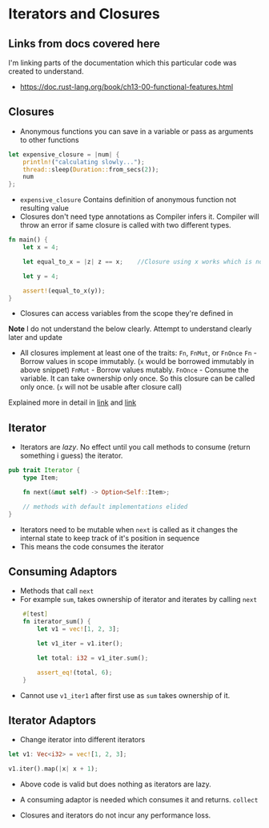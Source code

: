 # Iterators and Closures

## Links from docs covered here

I'm linking parts of the documentation which this particular code was created to understand.

- <https://doc.rust-lang.org/book/ch13-00-functional-features.html>

## Closures

- Anonymous functions you can save in a variable or pass as arguments to other functions

```rust
let expensive_closure = |num| {
    println!("calculating slowly...");
    thread::sleep(Duration::from_secs(2));
    num
};
```

- `expensive_closure` Contains definition of anonymous function not resulting value
- Closures don't need type annotations as Compiler infers it. Compiler will throw an error if same closure is called with two different types.

```rust
fn main() {
    let x = 4;

    let equal_to_x = |z| z == x;    //Closure using x works which is not in function scope

    let y = 4;

    assert!(equal_to_x(y));
}
```

- Closures can access variables from the scope they're defined in

**Note** I do not understand the below clearly. Attempt to understand clearly later and update

- All closures implement at least one of the traits: `Fn`, `FnMut`, or `FnOnce`
`Fn` - Borrow values in scope immutably. (`x` would be borrowed immutably in above snippet)
`FnMut` - Borrow values mutably.
`FnOnce` - Consume the variable. It can take ownership only once. So this closure can be called only once. (`x` will not be usable after closure call)

Explained more in detail in [link](https://youtu.be/9PIn4suU3jM) and [link](https://huonw.github.io/blog/2015/05/finding-closure-in-rust/)

## Iterator

- Iterators are *lazy*. No effect until you call methods to consume (return something i guess) the iterator.
  
```rust
pub trait Iterator {
    type Item;

    fn next(&mut self) -> Option<Self::Item>;

    // methods with default implementations elided
}

```

- Iterators need to be mutable when `next` is called as it changes the internal state to keep track of it's position in sequence
- This means the code consumes the iterator

## Consuming Adaptors

- Methods that call `next`
- For example `sum`, takes ownership of iterator and iterates by calling `next`

```rust
    #[test]
    fn iterator_sum() {
        let v1 = vec![1, 2, 3];

        let v1_iter = v1.iter();

        let total: i32 = v1_iter.sum();

        assert_eq!(total, 6);
    }
```

- Cannot use `v1_iter1` after first use as `sum` takes ownership of it.

## Iterator Adaptors

- Change iterator into different iterators

```rust
let v1: Vec<i32> = vec![1, 2, 3];

v1.iter().map(|x| x + 1);
```

- Above code is valid but does nothing as iterators are lazy.
- A consuming adaptor is needed which consumes it and returns. `collect`

- Closures and iterators do not incur any performance loss.

